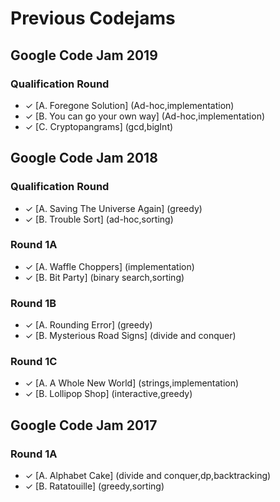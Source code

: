 # Previous Codejams

## Google Code Jam 2019

### Qualification Round

* ✓ [A. Foregone Solution] (Ad-hoc,implementation)
* ✓ [B. You can go your own way] (Ad-hoc,implementation)
* ✓ [C. Cryptopangrams] (gcd,bigInt)


## Google Code Jam 2018

### Qualification Round

* ✓ [A. Saving The Universe Again] (greedy)
* ✓ [B. Trouble Sort] (ad-hoc,sorting)

### Round 1A

* ✓ [A. Waffle Choppers] (implementation)
* ✓ [B. Bit Party] (binary search,sorting)
### Round 1B

* ✓ [A. Rounding Error] (greedy)
* ✓ [B. Mysterious Road Signs] (divide and conquer)
### Round 1C

* ✓ [A. A Whole New World] (strings,implementation)
* ✓ [B. Lollipop Shop] (interactive,greedy)


## Google Code Jam 2017

### Round 1A

* ✓ [A. Alphabet Cake] (divide and conquer,dp,backtracking)
* ✓ [B. Ratatouille] (greedy,sorting)